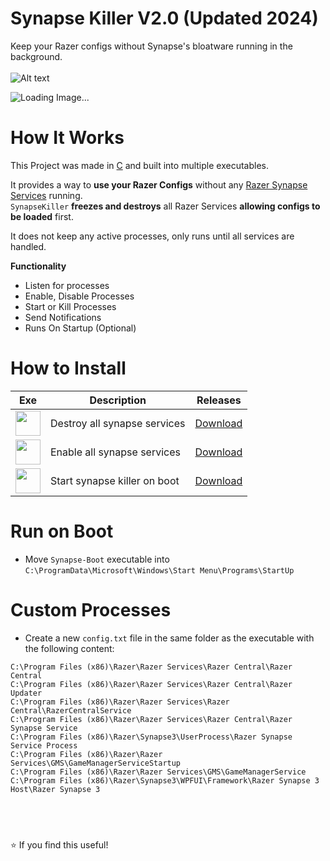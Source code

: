 # Synapse Killer V2.0 (Updated 2024)
Keep your Razer configs without Synapse's bloatware running in the background.
<br></br>
<img src="https://i.ibb.co/XXBx11G/razer-blackwidow-chroma-gif-5.gif" alt="Alt text" title="Synapse Keyboard">

<img src="https://i.ibb.co/Yh5sHBb/Razer-SServices.png" alt="Loading Image..."  title="Synapse Processes"/>

# How It Works
This Project was made in [C](https://en.wikipedia.org/wiki/C_(programming_language)) and built into multiple executables.

It provides a way to **use your Razer Configs** without any [Razer Synapse Services](https://www.razer.com/synapse-3) running.</br>
`SynapseKiller` **freezes and destroys** all Razer Services **allowing configs to be loaded** first.

It does not keep any active processes, only runs until all services are handled.

**Functionality**
* Listen for processes
* Enable, Disable Processes
* Start or Kill Processes
* Send Notifications
* Runs On Startup (Optional)

# How to Install

| Exe    | Description | Releases |
| -------- | ------- | ------- |
| <a href="https://github.com/NxRoot/SynapseKiller/releases/tag/Latest"><img style="width: 40px;height: 40px" src="https://iili.io/deaPZH7.png"/></a> | Destroy all synapse services    | [Download](https://github.com/NxRoot/SynapseKiller/releases/tag/Latest)    |
| <a href="https://github.com/NxRoot/SynapseKiller/releases/tag/Latest"><img style="width: 40px;height: 40px" src="https://iili.io/deaPLSS.png"/></a> | Enable all synapse services     | [Download](https://github.com/NxRoot/SynapseKiller/releases/tag/Latest)    |
| <a href="https://github.com/NxRoot/SynapseKiller/releases/tag/Latest"><img style="width: 40px;height: 40px" src="https://iili.io/deaPtR9.png"/></a> | Start synapse killer on boot    | [Download](https://github.com/NxRoot/SynapseKiller/releases/tag/Latest)    |


# Run on Boot

* Move `Synapse-Boot` executable into `C:\ProgramData\Microsoft\Windows\Start Menu\Programs\StartUp` 

# Custom Processes

* Create a new `config.txt` file in the same folder as the executable with the following content:
```
C:\Program Files (x86)\Razer\Razer Services\Razer Central\Razer Central
C:\Program Files (x86)\Razer\Razer Services\Razer Central\Razer Updater
C:\Program Files (x86)\Razer\Razer Services\Razer Central\RazerCentralService
C:\Program Files (x86)\Razer\Razer Services\Razer Central\Razer Synapse Service
C:\Program Files (x86)\Razer\Synapse3\UserProcess\Razer Synapse Service Process
C:\Program Files (x86)\Razer\Razer Services\GMS\GameManagerServiceStartup
C:\Program Files (x86)\Razer\Razer Services\GMS\GameManagerService
C:\Program Files (x86)\Razer\Synapse3\WPFUI\Framework\Razer Synapse 3 Host\Razer Synapse 3
```

## &nbsp;
⭐ If you find this useful!

